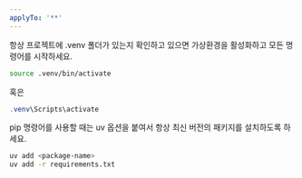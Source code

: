 ```yaml
---
applyTo: '**'
---
```

항상 프로젝트에 .venv 폴더가 있는지 확인하고 있으면 가상환경을 활성화하고 모든 명령어를 시작하세요.

```bash
source .venv/bin/activate
```

혹은

```powershell
.venv\Scripts\activate
```

pip 명령어를 사용할 때는 uv 옵션을 붙여서 항상 최신 버전의 패키지를 설치하도록 하세요.

```bash
uv add <package-name>
uv add -r requirements.txt
```

